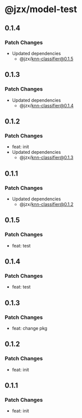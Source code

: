 # @jzx/model-test

## 0.1.4

### Patch Changes

- Updated dependencies
  - @jzx/knn-classifier@0.1.5

## 0.1.3

### Patch Changes

- Updated dependencies
  - @jzx/knn-classifier@0.1.4

## 0.1.2

### Patch Changes

- feat: init
- Updated dependencies
  - @jzx/knn-classifier@0.1.3

## 0.1.1

### Patch Changes

- Updated dependencies
  - @jzx/knn-classifier@0.1.2

## 0.1.5

### Patch Changes

- feat: test

## 0.1.4

### Patch Changes

- feat: test

## 0.1.3

### Patch Changes

- feat: change pkg

## 0.1.2

### Patch Changes

- feat: init

## 0.1.1

### Patch Changes

- feat: init
